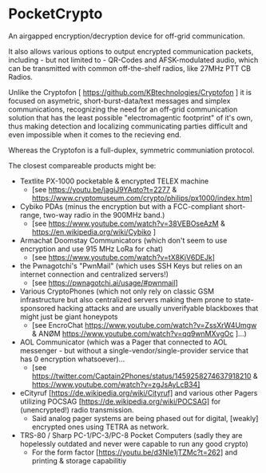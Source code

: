 # PocketCrypto
An airgapped encryption/decryption device for off-grid communication.


It also allows various options to output encrypted communication packets, including - but not limited to - QR-Codes and AFSK-modulated audio, which can be transmitted with common off-the-shelf radios, like 27MHz PTT CB Radios.


Unlike the Cryptofon [ https://github.com/KBtechnologies/Cryptofon ] it is focused on asymetric, short-burst-data/text messages and simplex communications, recognizing the need for an off-grid communication solution that has the least possible "electromagentic footprint" of it's own, thus making detection and localizing communicating parties difficult and even impossible when it comes to the recieving end.

Whereas the Cryptofon is a full-duplex, symmetric communiation protocol.


The closest compareable products might be:
- Textlite PX-1000 pocketable & encrypted TELEX machine
  - [see https://youtu.be/jagiJ9YAqto?t=2277 &  https://www.cryptomuseum.com/crypto/philips/px1000/index.htm]
- Cybiko PDAs (minus the encryption but with a FCC-compliant short-range, two-way radio in the 900MHz band.)
  - [see https://www.youtube.com/watch?v=38VEBOseAzM & https://en.wikipedia.org/wiki/Cybiko ]
- Armachat Doomstay Communicators (which don't seem to use encryption and use 915 MHz LoRa for chat)
   - [see https://www.youtube.com/watch?v=tX8KjV6DEJk]
- the Pwnagotchi's "PwnMail" (which uses SSH Keys but relies on an internet connection and centralized servers!)
  - [see https://pwnagotchi.ai/usage/#pwnmail] 
- Various CryptoPhones (which not only rely on classic GSM infrastructure but also centralized servers making them prone to state-sponsored hacking attacks and are usually unverifyable blackboxes that might just be giant honeypots
  - [see EncroChat https://www.youtube.com/watch?v=ZssXrW4Umgw  & ANØM https://www.youtube.com/watch?v=qq9wnMXvgOc ]...)
- AOL Communicator (which was a Pager that connected to AOL messenger - but without a single-vendor/single-provider service that has 0 encryption whatsoever)...
  - [see https://twitter.com/Captain2Phones/status/1459258274637918210 & https://www.youtube.com/watch?v=zgJsAyLcB34]
- eCityruf [https://de.wikipedia.org/wiki/Cityruf] and various other Pagers utilizing POCSAG [https://de.wikipedia.org/wiki/POCSAG] for (unencrypted!) radio transmission.
  - Said analog pager systems are being phased out for digital, [weakly] encrypted ones using TETRA as network.
- TRS-80 / Sharp PC-1/PC-3/PC-8 Pocket Computers (sadly they are hopelessly outdated and never were capable to run any good crypto)
  - For the form factor [https://youtu.be/d3NIe1jTZMc?t=262] and printing & storage capabilitiy
